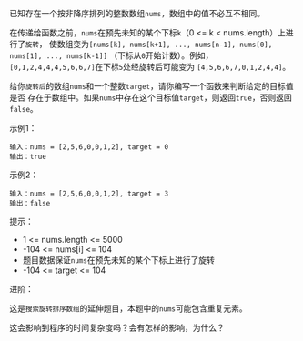 已知存在一个按非降序排列的整数数组`nums`，数组中的值不必互不相同。

在传递给函数之前，`nums`在预先未知的某个下标`k`（0 <= k < nums.length）上进行了`旋转`，
使数组变为`[nums[k], nums[k+1], ..., nums[n-1], nums[0], nums[1], ..., nums[k-1]]`
（下标从`0`开始计数）。例如，`[0,1,2,4,4,4,5,6,6,7]`在下标`5`处经旋转后可能变为
`[4,5,6,6,7,0,1,2,4,4]`。

给你`旋转后`的数组`nums`和一个整数`target`，请你编写一个函数来判断给定的目标值是否
存在于数组中。如果`nums`中存在这个目标值`target`，则返回`true`，否则返回`false`。

示例1：

    输入：nums = [2,5,6,0,0,1,2], target = 0
    输出：true

示例2：

    输入：nums = [2,5,6,0,0,1,2], target = 3
    输出：false

提示：

- 1 <= nums.length <= 5000
- -104 <= nums[i] <= 104
- 题目数据保证`nums`在预先未知的某个下标上进行了旋转
- -104 <= target <= 104

进阶：

这是`搜索旋转排序数组`的延伸题目，本题中的`nums`可能包含重复元素。

这会影响到程序的时间复杂度吗？会有怎样的影响，为什么？
